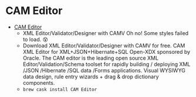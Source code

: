 # CAM Editor
- [CAM Editor](https://camprocessor.sourceforge.io/)
  -  XML Editor/Validator/Designer with CAMV Oh no! Some styles failed to load. 😵
  - Download XML Editor/Validator/Designer with CAMV for free. CAM XML Editor for XML+JSON+Hibernate+SQL Open-XDX sponsored by Oracle. The CAM editor is the leading open source XML Editor/Validation/Schema toolset for rapidly building / deploying XML /JSON /Hibernate /SQL data /Forms applications. Visual WYSIWYG data design, rule entry wizards + drag & drop dictionary components.
  - `brew cask install CAM Editor`
